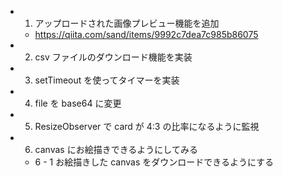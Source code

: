 - 1. アップロードされた画像プレビュー機能を追加
  - https://qiita.com/sand/items/9992c7dea7c985b86075
- 2. csv ファイルのダウンロード機能を実装
- 3. setTimeout を使ってタイマーを実装
- 4. file を base64 に変更
- 5. ResizeObserver で card が 4:3 の比率になるように監視
- 6. canvas にお絵描きできるようにしてみる
  - 6 - 1 お絵描きした canvas をダウンロードできるようにする
